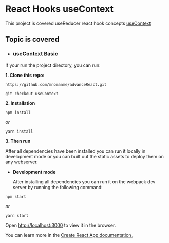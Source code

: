 # React Hooks useContext

This project is covered useReducer react hook concepts [useContext]()

## Topic is covered

- ### useContext Basic

If your run the project directory, you can run:

**1. Clone this repo:**

```git
https://github.com/mnomanme/advanceReact.git
```

```git
git checkout useContext
```

**2. Installation**

```npm
npm install
```

_or_

```yarn
yarn install
```

**3. Then run**

After all dependencies have been installed you can run it locally in development mode or you can built out the static assets to deploy them on any webserver.

- **Development mode**

  After installing all dependencies you can run it on the webpack dev server by running the following command:

```npm
npm start
```

_or_

```yarn
yarn start
```

Open <http://localhost:3000> to view it in the browser.

You can learn more in the [Create React App documentation.](https://create-react-app.dev/docs/getting-started/)
